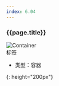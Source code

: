 ```yaml
---
index: 6.04
---
```

### {{page.title}}

![Container][Container-04]  
标签


- 类型：容器

[Container-04]: {{site.baseurl}}/assets/components/container-04.png
{: height="200px"}
